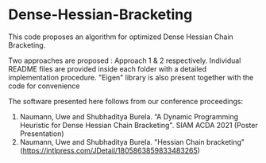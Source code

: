 # Dense-Hessian-Bracketing

This code proposes an algorithm for optimized Dense Hessian Chain Bracketing. 

Two approaches are proposed : Approach 1 & 2 respectively. Individual README files are provided inside each folder with a detailed implementation procedure. "Eigen" library is also present together with the code for convenience

The software presented here follows from our conference proceedings:
1) Naumann, Uwe and Shubhaditya Burela. “A Dynamic Programming Heuristic for Dense Hessian Chain Bracketing". SIAM ACDA 2021 (Poster Presentation)
2) Naumann, Uwe and Shubhaditya Burela. "Hessian Chain bracketing"(https://intlpress.com/JDetail/1805863859833483265)

